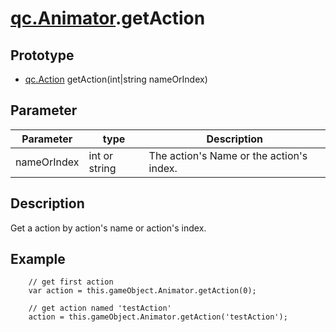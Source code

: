 # [qc.Animator](Animator.md).getAction

## Prototype
* [qc.Action](../action/Action.md) getAction(int|string nameOrIndex)

## Parameter
| Parameter | type | Description |
| ------------- | ------------- | -------------|
| nameOrIndex | int or string | The action's Name or the action's index. |

## Description
Get a action by action's name or action's index.  

## Example
````
    // get first action
	var action = this.gameObject.Animator.getAction(0);
	
	// get action named 'testAction'
	action = this.gameObject.Animator.getAction('testAction');
````
